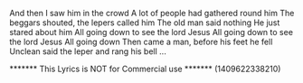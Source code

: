 And then I saw him in the crowd
A lot of people had gathered round him
The beggars shouted, the lepers called him
The old man said nothing
He just stared about him
All going down to see the lord Jesus
All going down to see the lord Jesus
All going down
Then came a man, before his feet he fell
Unclean said the leper and rang his bell
...

******* This Lyrics is NOT for Commercial use *******
(1409622338210)